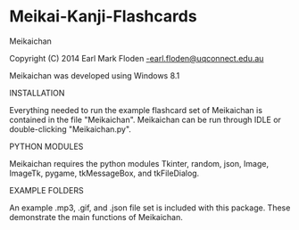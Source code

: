Meikai-Kanji-Flashcards
=======================

Meikaichan

Copyright (C) 2014 Earl Mark Floden -earl.floden@uqconnect.edu.au

Meikaichan was developed using Windows 8.1  

INSTALLATION  

Everything needed to run the example flashcard set of Meikaichan is contained in the file "Meikaichan". 
Meikaichan can be run through IDLE or double-clicking "Meikaichan.py".  

PYTHON MODULES  

Meikaichan requires the python modules Tkinter, random, json, Image, ImageTk, pygame, tkMessageBox, and tkFileDialog.   

EXAMPLE FOLDERS  

An example .mp3, .gif, and .json file set is included with this package. These demonstrate the main functions of Meikaichan.
